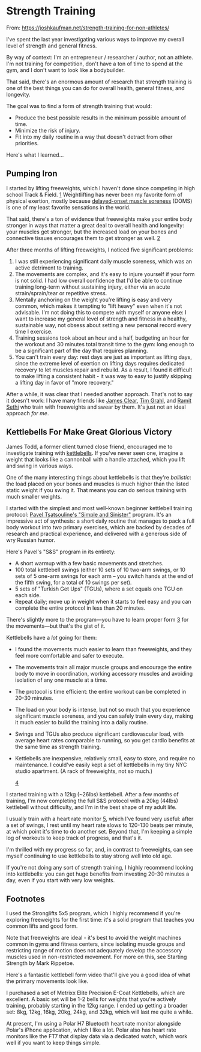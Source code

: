 # Strength Training

From: https://joshkaufman.net/strength-training-for-non-athletes/

I've spent the last year investigating various ways to improve my overall level of strength and general fitness.

By way of context: I'm an entrepreneur / researcher / author, not an athlete. I'm not training for competition, don't have a ton of time to spend at the gym, and I don't want to look like a bodybuilder.

That said, there's an enormous amount of research that strength training is one of the best things you can do for overall health, general fitness, and longevity.

The goal was to find a form of strength training that would:

- Produce the best possible results in the minimum possible amount of time.
- Minimize the risk of injury.
- Fit into my daily routine in a way that doesn't detract from other priorities.

Here's what I learned…

## Pumping Iron

I started by lifting freeweights, which I haven't done since competing in high school Track & Field. [1](https://joshkaufman.net/strength-training-for-non-athletes/) Weightlifting has never been my favorite form of physical exertion, mostly because [delayed-onset muscle soreness](https://en.wikipedia.org/wiki/Delayed_onset_muscle_soreness) (DOMS) is one of my least favorite sensations in the world.

That said, there's a ton of evidence that freeweights make your entire body stronger in ways that matter a great deal to overall health and longevity: your muscles get stronger, but the increased load on your bones and connective tissues encourages them to get stronger as well. [2](https://joshkaufman.net/strength-training-for-non-athletes/)

After three months of lifting freeweights, I noticed five significant problems:

1. I was still experiencing significant daily muscle soreness, which was an active detriment to training.
2. The movements are complex, and it's easy to injure yourself if your form is not solid. I had low overall confidence that I'd be able to continue training long-term without sustaining injury, either via an acute strain/sprain/tear or repetitive stress.
3. Mentally anchoring on the weight you're lifting is easy and very common, which makes it tempting to "lift heavy" even when it's not advisable. I'm not doing this to compete with myself or anyone else: I want to increase my general level of strength and fitness in a healthy, sustainable way, not obsess about setting a new personal record every time I exercise.
4. Training sessions took about an hour and a half, budgeting an hour for the workout and 30 minutes total transit time to the gym: long enough to be a significant part of the day that requires planning.
5. You can't train every day: rest days are just as important as lifting days, since the extreme level of exertion on lifting days requires dedicated recovery to let muscles repair and rebuild. As a result, I found it difficult to make lifting a consistent habit - it was way to easy to justify skipping a lifting day in favor of "more recovery."

After a while, it was clear that I needed another approach. That's not to say it doesn't work: I have many friends like [James Clear](http://jamesclear.com/), [Tim Grahl](http://timgrahl.com/), and [Ramit Sethi](http://iwillteachyoutoberich.com/) who train with freeweights and swear by them. It's just not an ideal approach *for me*.

## Kettlebells For Make Great Glorious Victory

James Todd, a former client turned close friend, encouraged me to investigate training with [kettlebells](https://en.wikipedia.org/wiki/Kettlebell). If you've never seen one, imagine a weight that looks like a cannonball with a handle attached, which you lift and swing in various ways.

One of the many interesting things about kettlebells is that they're *ballistic*: the load placed on your bones and muscles is much higher than the listed static weight if you swing it. That means you can do serious training with much smaller weights.

I started with the simplest and most well-known beginner kettlebell training protocol: [Pavel Tsatsouline's "Simple and Sinister"](https://joshkaufman.net/book/pavel-simple-and-sinister/) program. It's an impressive act of synthesis: a short daily routine that manages to pack a full body workout into *two* primary exercises, which are backed by decades of research and practical experience, and delivered with a generous side of wry Russian humor.

Here's Pavel's "S&S" program in its entirety:

- A short warmup with a few basic movements and stretches.
- 100 total kettlebell swings (either 10 sets of 10 two-arm swings, or 10 sets of 5 one-arm swings for each arm – you switch hands at the end of the fifth swing, for a total of 10 swings per set).
- 5 sets of "Turkish Get Ups" (TGUs), where a set equals one TGU on each side.
- Repeat daily; move up in weight when it starts to feel easy and you can complete the entire protocol in less than 20 minutes.

There's slightly more to the program—you have to learn proper form [3](https://joshkaufman.net/strength-training-for-non-athletes/) for the movements—but that's the gist of it.

Kettlebells have a *lot* going for them:

- I found the movements much easier to learn than freeweights, and they feel more comfortable and safer to execute.
- The movements train all major muscle groups and encourage the entire body to move in coordination, working accessory muscles and avoiding isolation of any one muscle at a time.
- The protocol is time efficient: the entire workout can be completed in 20-30 minutes.
- The load on your body is intense, but not so much that you experience significant muscle soreness, and you can safely train every day, making it much easier to build the training into a daily routine.
- Swings and TGUs also produce significant cardiovascular load, with average heart rates comparable to running, so you get cardio benefits at the same time as strength training.
- Kettlebells are inexpensive, relatively small, easy to store, and require no maintenance. I could've easily kept a set of kettlebells in my tiny NYC studio apartment. (A rack of freeweights, not so much.)

    [4](https://joshkaufman.net/strength-training-for-non-athletes/)

I started training with a 12kg (~26lbs) kettlebell. After a few months of training, I'm now completing the full S&S protocol with a 20kg (44lbs) kettlebell without difficulty, and I'm in the best shape of my adult life.

I usually train with a heart rate monitor [5](https://joshkaufman.net/strength-training-for-non-athletes/), which I've found very useful: after a set of swings, I rest until my heart rate slows to 120-130 beats per minute, at which point it's time to do another set. Beyond that, I'm keeping a simple log of workouts to keep track of progress, and that's it.

I'm thrilled with my progress so far, and, in contrast to freeweights, can see myself continuing to use kettlebells to stay strong well into old age.

If you're not doing any sort of strength training, I highly recommend looking into kettlebells: you can get huge benefits from investing 20-30 minutes a day, even if you start with very low weights.

## Footnotes

I used the Stronglifts 5x5 program, which I highly recommend if you're exploring freeweights for the first time: it's a solid program that teaches you common lifts and good form. 

Note that freeweights are ideal - it's best to avoid the weight machines common in gyms and fitness centers, since isolating muscle groups and restricting range of motion does not adequately develop the accessory muscles used in non-restricted movement. For more on this, see Starting Strength by Mark Rippetoe.

Here's a fantastic kettlebell form video that'll give you a good idea of what the primary movements look like.

I purchased a set of Metrixx Elite Precision E-Coat Kettlebells, which are excellent. A basic set will be 1-2 bells for weights that you're actively training, probably starting in the 12kg range. I ended up getting a broader set: 8kg, 12kg, 16kg, 20kg, 24kg, and 32kg, which will last me quite a while.

At present, I'm using a Polar H7 Bluetooth heart rate monitor alongside Polar's iPhone application, which I like a lot. Polar also has heart rate monitors like the FT7 that display data via a dedicated watch, which work well if you want to keep things simple.
